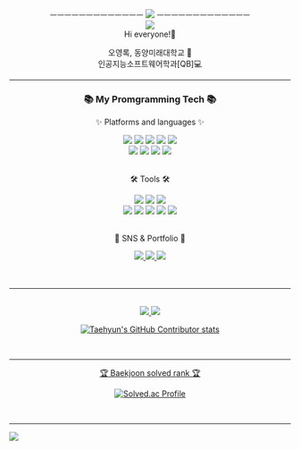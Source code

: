 <div align=center>
	ㅡㅡㅡㅡㅡㅡㅡㅡㅡㅡㅡㅡㅡ <a href="https://hits.seeyoufarm.com"><img src="https://hits.seeyoufarm.com/api/count/incr/badge.svg?url=https%3A%2F%2Fgithub.com%2F20232497%2Fhit-counter&count_bg=%23FDE48E&title_bg=%2332C8FF&icon=tapas.svg&icon_color=%23FFE542&title=Viewer&edge_flat=false"/></a> ㅡㅡㅡㅡㅡㅡㅡㅡㅡㅡㅡㅡㅡ
</div>

<div align=center>
	<img src="https://capsule-render.vercel.app/api?type=waving&color=00CCCC&height=220&section=header&text=Rok's%20Github!&fontSize=73&fontColor=FFFFFF" />
</div>
<div align=center>
	Hi everyone!🤝 <p>
	오영록, 동양미래대학교 🏫<br>
	인공지능소프트웨어학과[QB]💻 <br>
</div>

<hr>
<div align=center>
	<h3>📚 My Promgramming Tech 📚</h3>
	<p>✨ Platforms and languages ✨</p>
</div>
<div align="center">
	<img src="https://img.shields.io/badge/Java-007396?style=flat&logo=Conda-Forge&logoColor=white" />
	<img src="https://img.shields.io/badge/HTML5-E34F26?style=flat&logo=HTML5&logoColor=white" />
	<img src="https://img.shields.io/badge/CSS3-1572B6?style=flat&logo=CSS3&logoColor=white" />
	<img src="https://img.shields.io/badge/JavaScript-F7DF1E?style=flat&logo=JavaScript&logoColor=white" />
	<img src="https://img.shields.io/badge/C++-00599C?style=flat&logo=C&logoColor=white" />
	<br>
	<img src="https://img.shields.io/badge/Oracle%20SQL-F80000?style=flat&logo=Oracle&logoColor=white" />
	<img src="https://img.shields.io/badge/MySQL-4479A1?style=flat&logo=MySQL&logoColor=white" />
	<img src="https://img.shields.io/badge/Python-3776AB?style=flat&logo=Python&logoColor=white" />
	<img src="https://img.shields.io/badge/Linux-FCC624?style=flat&logo=Linux&logoColor=white" />
</div>
<br>
<div align=center>
	<p>🛠 Tools 🛠</p>
</div>
<div align=center>
	<img src="https://img.shields.io/badge/Eclipse%20IDE-2C2255?style=flat&logo=EclipseIDE&logoColor=white" />
	<img src="https://img.shields.io/badge/Visual%20Studio%20Code-007ACC?style=flat&logo=VisualStudioCode&logoColor=white" />
	<img src="https://img.shields.io/badge/PyCharm-FFCC00?style=flat&logo=PyCharm&logoColor=white"/>
	<br>
	<img src="https://img.shields.io/badge/Tomcat-F8DC75?style=flat&logo=ApacheTomcat&logoColor=white" />
	<img src="https://img.shields.io/badge/jupyter-F37626?style=flat&logo=Jupyter&logoColor=white"/>
	<img src="https://img.shields.io/badge/AWS-232F3E?style=flat&logo=AmazonAWS&logoColor=white" />
	<img src="https://img.shields.io/badge/SVN-809CC9?style=flat&logo=Subversion&logoColor=white" />
	<img src="https://img.shields.io/badge/GitHub-181717?style=flat&logo=GitHub&logoColor=white" />
</div>
<br>
<div align=center>
	<p>🎨 SNS & Portfolio 🎨</p>
</div>
<div align=center>
	<a href="https://blog.naver.com/o_b1227">
		<img src="https://img.shields.io/badge/Mail-30B980?style=flat&logo=Gmail&logoColor=white" />
	</a>
	<a href="https://www.notion.so/8a2fc4cda3fe44b19fe03aa44479bd50">
		<img src="https://img.shields.io/badge/Notion-000000?style=flat&logo=Notion&logoColor=white" />
	</a>
	<a href="https://www.instagram.com/04_rok/">
		<img src="https://img.shields.io/badge/Instagram-E4405F?style=flat&logo=Instagram&logoColor=white"/>
	<br>
</div>
<br><br>
<hr>
<div align=center>
	<br>
<img src="https://github-readme-stats.vercel.app/api/top-langs/?username=20232497&layout=compact">
<img src="https://github-readme-stats.vercel.app/api?username=20232497&show_icons=true">
<br>

![Taehyun's GitHub Contributor stats](https://github-contributor-stats.vercel.app/api?username=20232497)

<br>
<hr>

<p>🏆 Baekjoon solved rank 🏆 <p>
	
[![Solved.ac Profile](http://mazassumnida.wtf/api/v2/generate_badge?boj={20232497})](https://solved.ac/{20232497})
</div>
<br>
<hr>

![](./profile-3d-contrib/profile-green-animate.svg)
